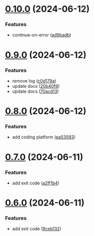 # [0.10.0](https://github.com/tardis-ksh/hexo-seo-submit/compare/v0.9.0...v0.10.0) (2024-06-12)


### Features

* continue-on-error ([ad9badb](https://github.com/tardis-ksh/hexo-seo-submit/commit/ad9badb6514b48d17578c5d49b9b509acaa6ebce))



# [0.9.0](https://github.com/tardis-ksh/hexo-seo-submit/compare/v0.8.0...v0.9.0) (2024-06-12)


### Features

* remove log ([c0d179a](https://github.com/tardis-ksh/hexo-seo-submit/commit/c0d179ae727b2c0a63154562cbfd230d028548e9))
* update docs ([20b40f9](https://github.com/tardis-ksh/hexo-seo-submit/commit/20b40f929623465632ff315681595bf88fd235ca))
* update docs ([70acd13](https://github.com/tardis-ksh/hexo-seo-submit/commit/70acd13e12584a715bc61bf9eb195a31d63232f1))



# [0.8.0](https://github.com/tardis-ksh/hexo-seo-submit/compare/v0.7.0...v0.8.0) (2024-06-12)


### Features

* add coding platform ([ea53593](https://github.com/tardis-ksh/hexo-seo-submit/commit/ea53593e86a9981a5e2b30d69393fbce0a29871e))



# [0.7.0](https://github.com/tardis-ksh/hexo-seo-submit/compare/v0.6.0...v0.7.0) (2024-06-11)


### Features

* add exit code ([a2ff1b4](https://github.com/tardis-ksh/hexo-seo-submit/commit/a2ff1b49881796a1780c54cec35aa70ca79c99a3))



# [0.6.0](https://github.com/tardis-ksh/hexo-seo-submit/compare/v0.5.0...v0.6.0) (2024-06-11)


### Features

* add exit code ([9ceb132](https://github.com/tardis-ksh/hexo-seo-submit/commit/9ceb132a82bbdc35ef344761e47ea6c7f8091f68))




